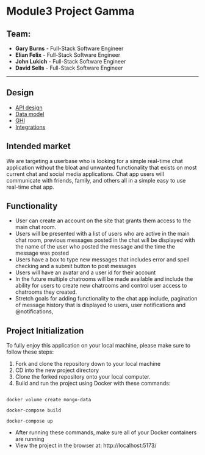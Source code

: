 # Module3 Project Gamma

## Team:

- **Gary Burns** - Full-Stack Software Engineer
- **Elian Felix** - Full-Stack Software Engineer
- **John Lukich** - Full-Stack Software Engineer
- **David Sells** - Full-Stack Software Engineer
---
## Design

- [API design](the-furious-five/module-3-chat/-/tree/main/docs/api_design.md)
- [Data model](the-furious-five/module-3-chat/-/tree/main/docs/database_erd.png)
- [GHI](the-furious-five/module-3-chat/-/tree/main/docs/GHI_wireframe.png)
- [Integrations](the-furious-five/module-3-chat/-/tree/main/docs/integrations.md)


## Intended market

We are targeting a userbase who is looking for a simple real-time chat application without the bloat and unwanted functionality that exists on most current chat and social media applications. Chat app users will communicate with friends, family, and others all in a simple easy to use real-time chat app.

## Functionality

- User can create an account on the site that grants them access to the main chat room.
- Users will be presented with a list of users who are active in the main chat room, previous messages posted in the chat will be displayed with the name of the user who posted the message and the time the message was posted
- Users have a box to type new messages that includes error and spell checking and a submit button to post messages
- Users will have an avatar and a user id for their account
- In the future multiple chatrooms will be made available and include the ability for users to create new chatrooms and control user access to chatrooms they created.
- Stretch goals for adding functionality to the chat app include, pagination of message history that is displayed to users, user notifications and @notifications,

## Project Initialization

To fully enjoy this application on your local machine, please make sure to follow these steps:

1. Fork and clone the repository down to your local machine
2. CD into the new project directory
3. Clone the forked repository onto your local computer.
4. Build and run the project using Docker with these commands:
```

docker volume create mongo-data

docker-compose build

docker-compose up

```

  - After running these commands, make sure all of your Docker containers are running
- View the project in the browser at: http://localhost:5173/
